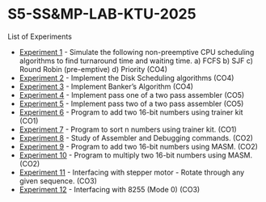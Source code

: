 # S5-SS&MP-LAB-KTU-2025

List of Experiments

- [Experiment 1](https://github.com/iamkarthik2004/S5-SSMP-LAB-KTU-2025/tree/main/Expt%201) - Simulate the following non-preemptive CPU scheduling algorithms to find turnaround time and waiting time. a) FCFS b) SJF c) Round Robin (pre-emptive) d) Priority (CO4)
- [Experiment 2](https://github.com/iamkarthik2004/S5-SSMP-LAB-KTU-2025/tree/main/Expt%202) - Implement the Disk Scheduling algorithms (CO4)
- [Experiment 3](https://github.com/iamkarthik2004/S5-SSMP-LAB-KTU-2025/tree/main/Expt%203) - Implement Banker’s Algorithm (CO4)
- [Experiment 4](https://github.com/iamkarthik2004/S5-SSMP-LAB-KTU-2025/tree/main/Expt%204) - Implement pass one of a two pass assembler (CO5)
- [Experiment 5](https://github.com/iamkarthik2004/S5-SSMP-LAB-KTU-2025/tree/main/Expt%205) - Implement pass two of a two pass assembler (CO5)
- [Experiment 6](https://github.com/iamkarthik2004/S5-SSMP-LAB-KTU-2025/tree/main/Expt%206) - Program to add two 16-bit numbers using trainer kit (CO1)
- [Experiment 7](https://github.com/iamkarthik2004/S5-SSMP-LAB-KTU-2025/tree/main/Expt%207) - Program to sort n numbers using trainer kit. (CO1)
- [Experiment 8]() - Study of Assembler and Debugging commands. (CO2)
- [Experiment 9](https://github.com/iamkarthik2004/S5-SSMP-LAB-KTU-2025/tree/main/Expt%209) - Program to add two 16-bit numbers using MASM. (CO2)
- [Experiment 10](https://github.com/iamkarthik2004/S5-SSMP-LAB-KTU-2025/tree/main/Expt%2010) - Program to multiply two 16-bit numbers using MASM. (CO2)
- [Experiment 11](https://github.com/iamkarthik2004/S5-SSMP-LAB-KTU-2025/tree/main/Expt%2011) - Interfacing with stepper motor - Rotate through any given sequence. (CO3)
- [Experiment 12]() - Interfacing with 8255 (Mode 0) (CO3)
